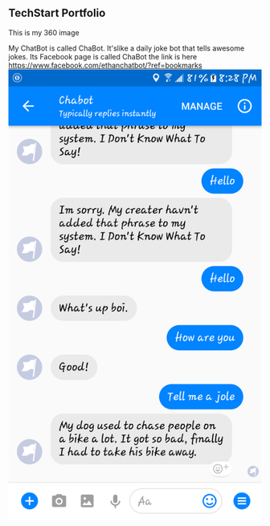 ## TechStart Portfolio

This is my 360 image


My ChatBot is called ChaBot. It'slike a daily joke bot that tells awesome jokes. 
Its Facebook page is called ChaBot the link is here 
https://www.facebook.com/ethanchatbot/?ref=bookmarks 
![filter](Screenshot_20171017-202843.png?raw=true "Optional Title")
